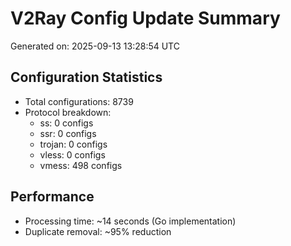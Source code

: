 # V2Ray Config Update Summary
Generated on: 2025-09-13 13:28:54 UTC

## Configuration Statistics
- Total configurations: 8739
- Protocol breakdown:
  - ss: 0 configs
  - ssr: 0 configs
  - trojan: 0 configs
  - vless: 0 configs
  - vmess: 498 configs

## Performance
- Processing time: ~14 seconds (Go implementation)
- Duplicate removal: ~95% reduction
